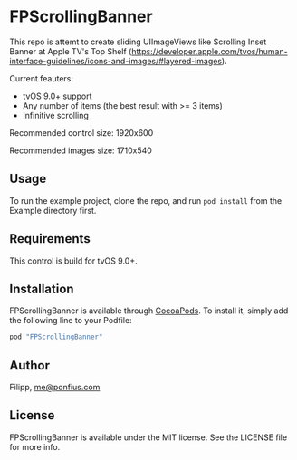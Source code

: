 # FPScrollingBanner

This repo is attemt to create sliding UIImageViews like Scrolling Inset Banner at Apple TV's Top Shelf 
(https://developer.apple.com/tvos/human-interface-guidelines/icons-and-images/#layered-images).

Current feauters:
- tvOS 9.0+ support
- Any number of items (the best result with >= 3 items)
- Infinitive scrolling

Recommended control size: 1920x600

Recommended images size: 1710x540

## Usage

To run the example project, clone the repo, and run `pod install` from the Example directory first.

## Requirements

This control is build for tvOS 9.0+.

## Installation

FPScrollingBanner is available through [CocoaPods](http://cocoapods.org). To install
it, simply add the following line to your Podfile:

```ruby
pod "FPScrollingBanner"
```

## Author

Filipp, me@ponfius.com

## License

FPScrollingBanner is available under the MIT license. See the LICENSE file for more info.
